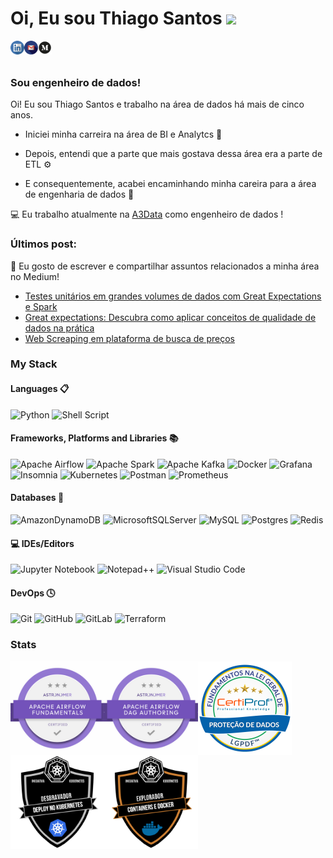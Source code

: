 # Oi, Eu sou Thiago Santos <img src="https://media.giphy.com/media/hvRJCLFzcasrR4ia7z/giphy.gif" width="25px">


[<img align="left" alt="thiago-santos-a55737115 | LinkedIn" width="22px" src="./linkedin.png" />][linkedin]
[<img align="left" alt="thiago-santos-a55737115 | Gmail" width="22px" src="./gmail.png" />][gmail]
[<img align="left" alt="thiago-santos-a55737115 | Medium" width="22px" src="./medium.png" />][medium]


<br>
<br>



### **Sou engenheiro de dados!**


Oi! Eu sou Thiago Santos e trabalho na área de dados há mais de cinco anos.


- Iniciei minha carreira na área de BI e Analytcs      🔎      

- Depois, entendi que a parte que mais gostava dessa área era a parte de ETL      ⚙️

- E consequentemente, acabei encaminhando minha careira para a área de engenharia de dados      👷


💻      Eu trabalho atualmente na [A3Data](https://a3data.com.br/) como engenheiro de dados !


### **Últimos post:**

📝      Eu gosto de escrever e compartilhar assuntos relacionados a minha área no Medium!

- [Testes unitários em grandes volumes de dados com Great Expectations e Spark](https://this-thiago.medium.com/testes-unit%C3%A1rios-em-grandes-volumes-de-dados-com-great-expectations-e-spark-3d918187d96c)
- [Great expectations: Descubra como aplicar conceitos de qualidade de dados na prática](https://this-thiago.medium.com/great-expectations-descubra-como-aplicar-conceitos-de-qualidade-de-dados-na-pr%C3%A1tica-ee839d5ae73f)
- [Web Screaping em plataforma de busca de preços](https://this-thiago.medium.com/web-screaping-em-plataforma-de-busca-de-pre%C3%A7os-cf78a7bcf9ca)


### My Stack

#### Languages 📋

![Python](https://img.shields.io/badge/python-3670A0?style=for-the-badge&logo=python&logoColor=ffdd54)
![Shell Script](https://img.shields.io/badge/shell_script-%23121011.svg?style=for-the-badge&logo=gnu-bash&logoColor=white)

#### Frameworks, Platforms and Libraries 📚

![Apache Airflow](https://img.shields.io/badge/Apache%20Airflow-017CEE?style=for-the-badge&logo=Apache%20Airflow&logoColor=white)
![Apache Spark](https://img.shields.io/badge/Apache%20Spark-FDEE21?style=flat-square&logo=apachespark&logoColor=black)
![Apache Kafka](https://img.shields.io/badge/Apache%20Kafka-000?style=for-the-badge&logo=apachekafka)
![Docker](https://img.shields.io/badge/docker-%230db7ed.svg?style=for-the-badge&logo=docker&logoColor=white)
![Grafana](https://img.shields.io/badge/grafana-%23F46800.svg?style=for-the-badge&logo=grafana&logoColor=white)
![Insomnia](https://img.shields.io/badge/Insomnia-black?style=for-the-badge&logo=insomnia&logoColor=5849BE)
![Kubernetes](https://img.shields.io/badge/kubernetes-%23326ce5.svg?style=for-the-badge&logo=kubernetes&logoColor=white)
![Postman](https://img.shields.io/badge/Postman-FF6C37?style=for-the-badge&logo=postman&logoColor=white)
![Prometheus](https://img.shields.io/badge/Prometheus-E6522C?style=for-the-badge&logo=Prometheus&logoColor=white)
<br>
#### Databases 💾

![AmazonDynamoDB](https://img.shields.io/badge/Amazon%20DynamoDB-4053D6?style=for-the-badge&logo=Amazon%20DynamoDB&logoColor=white)
![MicrosoftSQLServer](https://img.shields.io/badge/Microsoft%20SQL%20Server-CC2927?style=for-the-badge&logo=microsoft%20sql%20server&logoColor=white)
![MySQL](https://img.shields.io/badge/mysql-%2300f.svg?style=for-the-badge&logo=mysql&logoColor=white)
![Postgres](https://img.shields.io/badge/postgres-%23316192.svg?style=for-the-badge&logo=postgresql&logoColor=white)
![Redis](https://img.shields.io/badge/redis-%23DD0031.svg?style=for-the-badge&logo=redis&logoColor=white)
<br>
#### 💻 IDEs/Editors

![Jupyter Notebook](https://img.shields.io/badge/jupyter-%23FA0F00.svg?style=for-the-badge&logo=jupyter&logoColor=white)
![Notepad++](https://img.shields.io/badge/Notepad++-90E59A.svg?style=for-the-badge&logo=notepad%2b%2b&logoColor=black)
![Visual Studio Code](https://img.shields.io/badge/Visual%20Studio%20Code-0078d7.svg?style=for-the-badge&logo=visual-studio-code&logoColor=white)
<br>
#### DevOps 🕓
![Git](https://img.shields.io/badge/git-%23F05033.svg?style=for-the-badge&logo=git&logoColor=white)
![GitHub](https://img.shields.io/badge/github-%23121011.svg?style=for-the-badge&logo=github&logoColor=white)
![GitLab](https://img.shields.io/badge/gitlab-%23181717.svg?style=for-the-badge&logo=gitlab&logoColor=white)
![Terraform](https://img.shields.io/badge/terraform-%235835CC.svg?style=for-the-badge&logo=terraform&logoColor=white)

### Stats

<p float="left">

<img align="left" alt="thiago-santos-a55737115 | badger" width="150px" src="./Astronomer Certification for Apache Airflow Fundamentals.png" />

<img align="left" alt="thiago-santos-a55737115 | badger" width="150px" src="./Astronomer Certification DAG Authoring for Apache Airflow.png" />

<img align="left" alt="thiago-santos-a55737115 | badger" width="150px" src="./Fundamentos Na Lei Geral De Proteção De Dados - LGPDF™.png" />

<img align="left" alt="thiago-santos-a55737115 | badger" width="150px" src="./Desbravador - Deploy no Kubernetes.png" />

<img align="left" alt="thiago-santos-a55737115 | badger" width="150px" src="./Explorador - Containers e Docker.png" />
</p>

[linkedin]: https://www.linkedin.com/in/thiago-santos-a55737115/
[gmail]: mailto:this.thiago1@gmail.com
[medium]: https://this-thiago.medium.com/



